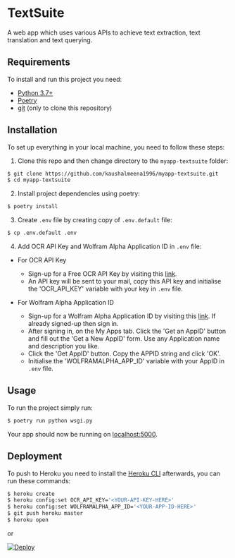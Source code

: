 # TextSuite

A web app which uses various APIs to achieve text extraction, text translation and text querying.

## Requirements

To install and run this project you need:

- [Python 3.7+](https://www.python.org/downloads/ "Python 3.7+")
- [Poetry](https://python-poetry.org/ "Poetry")
- [git](https://git-scm.com/downloads "git") (only to clone this repository)

## Installation

To set up everything in your local machine, you need to follow these steps:

1. Clone this repo and then change directory to the `myapp-textsuite` folder:

```bash
$ git clone https://github.com/kaushalmeena1996/myapp-textsuite.git
$ cd myapp-textsuite
```

2. Install project dependencies using poetry:

```bash
$ poetry install
```

3. Create `.env` file by creating copy of `.env.default` file:

```bash
$ cp .env.default .env
```

4. Add OCR API Key and Wolfram Alpha Application ID in `.env` file:

- For OCR API Key

  - Sign-up for a Free OCR API Key by visiting this [link](http://eepurl.com/bOLOcf).
  - An API key will be sent to your mail, copy this API key and initialise the 'OCR_API_KEY' variable with your key in `.env` file.

- For Wolfram Alpha Application ID

  - Sign-up for a Wolfram Alpha Application ID by visiting this [link](https://developer.wolframalpha.com/portal/signup.html). If already signed-up then sign in.
  - After signing in, on the My Apps tab. Click the 'Get an AppID' button and fill out the 'Get a New AppID' form. Use any Application name and description you like.
  - Click the 'Get AppID' button. Copy the APPID string and click 'OK'.
  - Initialise the 'WOLFRAMALPHA_APP_ID' variable with your AppID in `.env` file.

## Usage

To run the project simply run:

```bash
$ poetry run python wsgi.py
```

Your app should now be running on [localhost:5000](http://localhost:5000/).

## Deployment

To push to Heroku you need to install the [Heroku CLI](https://devcenter.heroku.com/articles/heroku-cli) afterwards, you can run these commands:

```bash
$ heroku create
$ heroku config:set OCR_API_KEY='<YOUR-API-KEY-HERE>'
$ heroku config:set WOLFRAMALPHA_APP_ID='<YOUR-APP-ID-HERE>'
$ git push heroku master
$ heroku open
```

or

[![Deploy](https://www.herokucdn.com/deploy/button.svg)](https://heroku.com/deploy)
